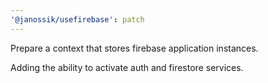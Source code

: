 ```yaml
---
'@janossik/usefirebase': patch
---
```


Prepare a context that stores firebase application instances.

Adding the ability to activate auth and firestore services.
